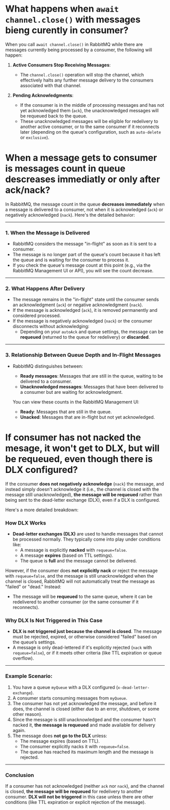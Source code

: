 # What happens when `await channel.close()` with messages bieng curently in consumer?

When you call `await channel.close()` in RabbitMQ while there are messages currently being processed by a consumer, the following will happen:

1. **Active Consumers Stop Receiving Messages**:  
   - The `channel.close()` operation will stop the channel, which effectively halts any further message delivery to the consumers associated with that channel.

2. **Pending Acknowledgments**:  
   - If the consumer is in the middle of processing messages and has not yet acknowledged them (`ack`), the unacknowledged messages will be requeued back to the queue.
   - These unacknowledged messages will be eligible for redelivery to another active consumer, or to the same consumer if it reconnects later (depending on the queue's configuration, such as `auto-delete` or `exclusive`).

# When a message gets to consumer is messages count in queue descreases immediatly or only after ack/nack?

In RabbitMQ, the message count in the queue **decreases immediately** when a message is delivered to a consumer, not when it is acknowledged (`ack`) or negatively acknowledged (`nack`). Here's the detailed behavior:

---

### **1. When the Message is Delivered**
- RabbitMQ considers the message "in-flight" as soon as it is sent to a consumer.
- The message is no longer part of the queue's count because it has left the queue and is waiting for the consumer to process it.
- If you check the queue's message count at this point (e.g., via the RabbitMQ Management UI or API), you will see the count decrease.

---

### **2. What Happens After Delivery**
- The message remains in the "in-flight" state until the consumer sends an acknowledgment (`ack`) or negative acknowledgment (`nack`).
- If the message is acknowledged (`ack`), it is removed permanently and considered processed.
- If the message is negatively acknowledged (`nack`) or the consumer disconnects without acknowledging:
  - Depending on your `autoAck` and queue settings, the message can be **requeued** (returned to the queue for redelivery) or **discarded**.

---

### **3. Relationship Between Queue Depth and In-Flight Messages**
- RabbitMQ distinguishes between:
  - **Ready messages**: Messages that are still in the queue, waiting to be delivered to a consumer.
  - **Unacknowledged messages**: Messages that have been delivered to a consumer but are waiting for acknowledgment.
  
  You can view these counts in the RabbitMQ Management UI:
  - **Ready**: Messages that are still in the queue.
  - **Unacked**: Messages that are in-flight but not yet acknowledged.

#  If consumer has not nacked the mesage, it won't get to DLX, but will be requeued, even though there is DLX configured?

If the consumer **does not negatively acknowledge** (`nack`) the message, and instead simply doesn't acknowledge it (i.e., the channel is closed with the message still unacknowledged), **the message will be requeued** rather than being sent to the dead-letter exchange (DLX), even if a DLX is configured.

Here's a more detailed breakdown:

### **How DLX Works**
- **Dead-letter exchanges (DLX)** are used to handle messages that cannot be processed normally. They typically come into play under conditions like:
  - A message is explicitly **nacked** with `requeue=false`.
  - A message **expires** (based on TTL settings).
  - The queue is **full** and the message cannot be delivered.

However, if the consumer does **not explicitly nack** or reject the message with `requeue=false`, and the message is still unacknowledged when the channel is closed, RabbitMQ will not automatically treat the message as "failed" or "dead." Instead:
- The message will be **requeued** to the same queue, where it can be redelivered to another consumer (or the same consumer if it reconnects).
  
### **Why DLX Is Not Triggered in This Case**
- **DLX is not triggered just because the channel is closed**. The message must be rejected, expired, or otherwise considered "failed" based on the queue’s settings.
- A message is only dead-lettered if it's explicitly rejected (`nack` with `requeue=false`), or if it meets other criteria (like TTL expiration or queue overflow).

---

### **Example Scenario:**

1. You have a queue `myQueue` with a DLX configured (`x-dead-letter-exchange`).
2. A consumer starts consuming messages from `myQueue`.
3. The consumer has not yet acknowledged the message, and before it does, the channel is closed (either due to an error, shutdown, or some other reason).
4. Since the message is still unacknowledged and the consumer hasn't nacked it, **the message is requeued** and made available for delivery again.
5. The message does **not go to the DLX** unless:
   - The message expires (based on TTL).
   - The consumer explicitly nacks it with `requeue=false`.
   - The queue has reached its maximum length and the message is rejected.

---

### **Conclusion**
If a consumer has not acknowledged (neither `ack` nor `nack`), and the channel is closed, **the message will be requeued** for redelivery to another consumer. **DLX will not be triggered** in this case unless there are other conditions (like TTL expiration or explicit rejection of the message).

